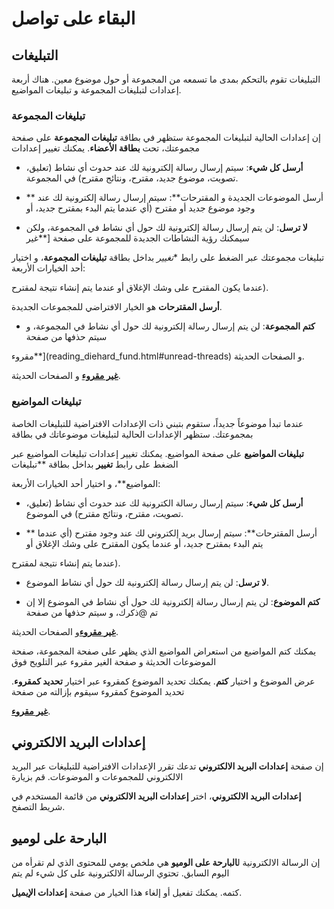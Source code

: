 # البقاء على تواصل

## التبليغات

التبليغات تقوم بالتحكم بمدى ما تسمعه من المجموعة أو حول موضوع معين. هناك أربعة إعدادات لتبليغات المجموعة و تبليغات المواضيع.

### تبليغات المجموعة

إن إعدادات الحالية لتبليغات المجموعة ستظهر في بطاقة **تبليغات المجموعة** على صفحة مجموعتك، تحت **بطاقة الأعضاء**. يمكنك تغيير إعدادات

* **أرسل كل شيء**: سيتم إرسال رسالة إلكترونية لك عند حدوث أي نشاط (تعليق، تصويت، موضوع جديد، مقترح، ونتائج مقترح) في المجموعة.

* ** أرسل الموضوعات الجديدة و المقترحات**: سيتم إرسال رسالة إلكترونية لك عند وجود موضوع جديد أو مقترح (أي عندما يتم البدء بمقترح جديد، أو

* **لا ترسل**: لن يتم إرسال رسالة إلكترونية لك حول أي نشاط في المجموعة، ولكن سيمكنك رؤية النشاطات الجديدة للمجموعة على صفحة [**غير

تبليغات مجموعتك عبر الضغط على رابط **تغيير* بداخل بطاقة **تبليغات المجموعة**، و اختيار أحد الخيارات الأربعة:

عندما يكون المقترح على وشك الإغلاق أو عندما يتم إنشاء نتيجة لمقترح).

**أرسل المقترحات** هو الخيار الافتراضي للمجموعات الجديدة.

* **كتم المجموعة**: لن يتم إرسال رسالة إلكترونية لك حول أي نشاط في المجموعة، و سيتم حذفها من صفحة

مقروء**](reading_diehard_fund.html#unread-threads) و الصفحات الحديثة.

[**غير مقروء**](reading_diehard_fund.html#unread-threads) و الصفحات الحديثة.

### تبليغات المواضيع

عندما تبدأ موضوعاً جديداً، ستقوم بتبني ذات الإعدادات الافتراضية للتبليغات الخاصة بمجموعتك. ستظهر الإعدادات الحالية لتبليغات موضوعاتك في بطاقة

**تبليغات المواضيع** على صفحة المواضيع. يمكنك تغيير إعدادات تبليغات المواضيع عبر الضغط على رابط **تغيير** بداخل بطاقة **تبليغات

المواضيع**، و اختيار أحد الخيارات الأربعة:

* **أرسل كل شيء**: سيتم إرسال رسالة الكترونية لك عند حدوث أي نشاط (تعليق، تصويت، مقترح، ونتائج مقترح) في الموضوع.

* ** أرسل المقترحات**: سيتم إرسال بريد إلكتروني لك عند وجود مقترح (أي عندما يتم البدء بمقترح جديد، أو عندما يكون المقترح على وشك الإغلاق أو

عندما يتم إنشاء نتيجة لمقترح).

* **لا ترسل**: لن يتم إرسال رسالة إلكترونية لك حول أي نشاط الموضوع.

* **كتم الموضوع**: لن يتم إرسال رسالة إلكترونية لك حول أي نشاط في الموضوع إلا إن تم @ذكرك، و سيتم حذفها من صفحة

[**غير مقروء**](reading_diehard_fund.html#unread-threads)و الصفحات الحديثة.

يمكنك كتم المواضيع من استعراض المواضيع الذي يظهر على صفحة المجموعة، صفحة الموضوعات الحديثة و صفحة الغير مقروء عبر التلويح فوق

عرض الموضوع و اختيار **كتم**. يمكنك تحديد الموضوع كمقروء عبر اختيار **تحديد كمقروء**. تحديد الموضوع كمقروء سيقوم بإزالته من صفحة

[**غير مقروء**](reading_diehard_fund.html#unread-threads).

## إعدادات البريد الالكتروني

إن صفحة **إعدادات البريد الالكتروني** تدعك تقرر الإعدادات الافتراضية للتبليغات عبر البريد الالكتروني للمجموعات و الموضوعات. قم بزيارة

**إعدادات البريد الالكتروني**، اختر **إعدادات البريد الالكتروني** من قائمة المستخدم في شريط التصفح.

## البارحة على لوميو

إن الرسالة الالكترونية ل**البارحة على الوميو** هي ملخص يومي للمحتوى الذي لم تقرأه من اليوم السابق. تحتوي الرسالة الالكترونية على كل شيء لم يتم

كتمه. يمكنك تفعيل أو إلغاء هذا الخيار من صفحة **إعدادات الإيميل**.
